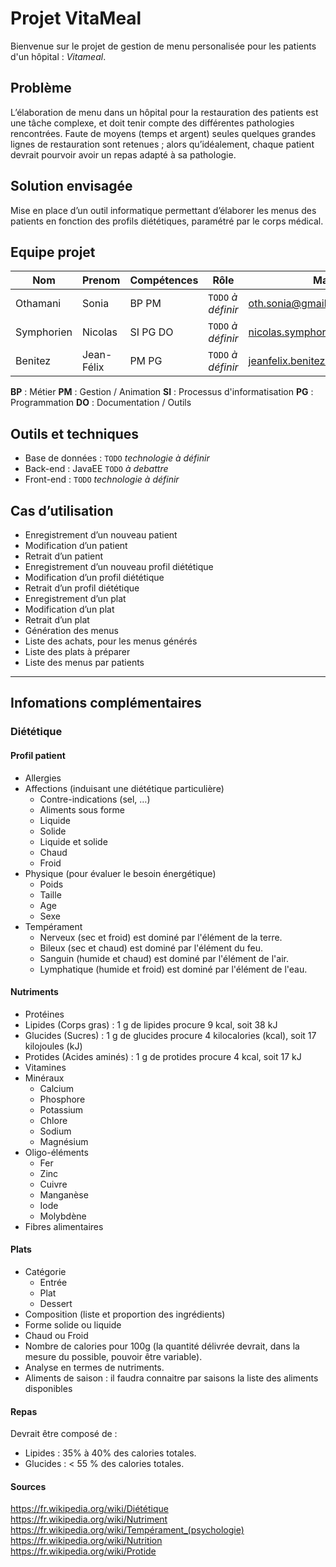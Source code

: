 # Projet VitaMeal

Bienvenue sur le projet de gestion de menu personalisée pour les patients d'un hôpital : *Vitameal*.

## Problème

L’élaboration de menu dans un hôpital pour la restauration des patients est une tâche complexe, et doit tenir compte des différentes pathologies rencontrées. Faute de moyens (temps et argent) seules quelques grandes lignes de restauration sont retenues ; alors qu’idéalement, chaque patient devrait pourvoir avoir un repas adapté à sa pathologie.

## Solution envisagée 

Mise en place d’un outil informatique permettant d’élaborer les menus des patients en fonction des profils diététiques, paramétré par le corps médical.

## Equipe projet

|Nom       |Prenom    |Compétences|Rôle                |Mail                        |
|----------|----------|-----------|--------------------|----------------------------|
|Othamani  |Sonia     |BP PM      |`TODO` *à définir*|oth.sonia@gmail.com         |
|Symphorien|Nicolas   |SI PG DO   |`TODO` *à définir*|nicolas.symphorien@gmail.com|
|Benitez   |Jean-Félix|PM PG      |`TODO` *à définir*|jeanfelix.benitez@gmail.com |


**BP** : Métier **PM** : Gestion / Animation **SI** : Processus d'informatisation **PG** : Programmation **DO** : Documentation / Outils  

## Outils et techniques

- Base de données : `TODO` *technologie à définir*
- Back-end : JavaEE `TODO` *à debattre*
- Front-end : `TODO` *technologie à définir*

## Cas d’utilisation

- Enregistrement d’un nouveau patient
- Modification d’un patient
- Retrait d’un patient
- Enregistrement d’un nouveau profil diététique
- Modification d’un profil diététique
- Retrait d’un profil diététique
- Enregistrement d’un plat
- Modification d’un plat
- Retrait d’un plat
- Génération des menus
- Liste des achats, pour les menus générés
- Liste des plats à préparer
- Liste des menus par patients

---

## Infomations complémentaires

### Diététique

#### Profil patient

- Allergies
- Affections (induisant une diététique particulière)
  - Contre-indications (sel, …)
  - Aliments sous forme
  - Liquide
  - Solide
  - Liquide et solide
  - Chaud
  - Froid
- Physique (pour évaluer le besoin énergétique)
  - Poids
  - Taille
  - Age
  - Sexe
- Tempérament
  - Nerveux (sec et froid) est dominé par l'élément de la terre.
  - Bileux (sec et chaud) est dominé par l'élément du feu.
  - Sanguin (humide et chaud) est dominé par l'élément de l'air.
  - Lymphatique (humide et froid) est dominé par l'élément de l'eau.
	
#### Nutriments

- Protéines
- Lipides (Corps gras) : 1 g de lipides procure 9 kcal, soit 38 kJ 
- Glucides (Sucres) : 1 g de glucides procure 4 kilocalories (kcal), soit 17 kilojoules (kJ)
- Protides (Acides aminés) : 1 g de protides procure 4 kcal, soit 17 kJ
- Vitamines
- Minéraux
  - Calcium
  - Phosphore
  - Potassium
  - Chlore
  - Sodium
  - Magnésium
- Oligo-éléments
  - Fer
  - Zinc
  - Cuivre
  - Manganèse
  - Iode
  - Molybdène
- Fibres alimentaires

#### Plats

- Catégorie
  - Entrée
  - Plat
  - Dessert
- Composition (liste et proportion des ingrédients)
- Forme solide ou liquide
- Chaud ou Froid
- Nombre de calories pour 100g (la quantité délivrée devrait, dans la mesure du possible, pouvoir être variable).
- Analyse en termes de nutriments.
- Aliments de saison : il faudra connaitre par saisons la liste des aliments disponibles

#### Repas

Devrait être composé de :
- Lipides : 35% à 40% des calories totales.
- Glucides : < 55 % des calories totales.

#### Sources

https://fr.wikipedia.org/wiki/Diététique  
https://fr.wikipedia.org/wiki/Nutriment  
https://fr.wikipedia.org/wiki/Tempérament_(psychologie)  
https://fr.wikipedia.org/wiki/Nutrition  
https://fr.wikipedia.org/wiki/Protide  
